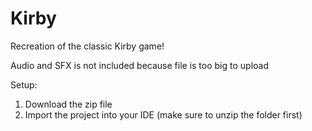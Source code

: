 # Kirby
Recreation of the classic Kirby game!

Audio and SFX is not included because file is too big to upload

Setup:

1. Download the zip file
2. Import the project into your IDE (make sure to unzip the folder first) 

